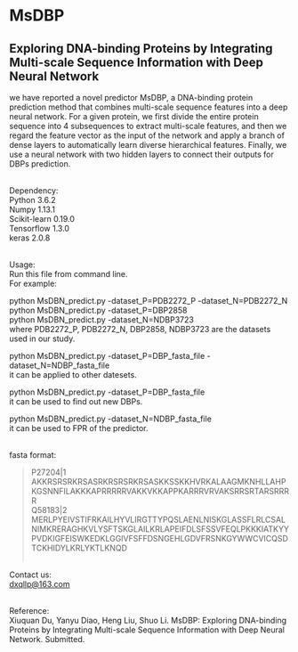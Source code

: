# MsDBP
Exploring DNA-binding Proteins by Integrating Multi-scale Sequence Information with Deep Neural Network
------

we have reported a novel predictor MsDBP, a DNA-binding protein prediction method that combines multi-scale sequence features into a deep neural network. For a given protein, we first divide the entire protein sequence into 4 subsequences to extract multi-scale features, and then we regard the feature vector as the input of the network and apply a branch of dense layers to automatically learn diverse hierarchical features. Finally, we use a neural network with two hidden layers to connect their outputs for DBPs prediction.</br></br>


Dependency:</br>
Python 3.6.2</br>
Numpy 1.13.1</br>
Scikit-learn 0.19.0</br>
Tensorflow 1.3.0</br>
keras 2.0.8</br></br>


Usage:</br>
Run this file from command line.</br>
For example:</br>

python MsDBN_predict.py -dataset_P=PDB2272_P  -dataset_N=PDB2272_N</br>
python MsDBN_predict.py -dataset_P=DBP2858</br>
python MsDBN_predict.py -dataset_N=NDBP3723</br>
where PDB2272_P, PDB2272_N, DBP2858, NDBP3723 are the datasets used in our study.

python MsDBN_predict.py -dataset_P=DBP_fasta_file  -dataset_N=NDBP_fasta_file</br>
it can be applied to other datesets.

python MsDBN_predict.py -dataset_P=DBP_fasta_file</br>
it can be used to find out new DBPs.

python MsDBN_predict.py -dataset_N=NDBP_fasta_file</br>
it can be used to FPR of the predictor.</br></br>


fasta format:</br>
>P27204|1</br>
AKKRSRSRKRSASRKRSRSRKRSASKKSSKKHVRKALAAGMKNHLLAHPKGSNNFILAKKKAPRRRRRVAKKVKKAPPKARRRVRVAKSRRSRTARSRRRR</br>
>Q58183|2</br>
MERLPYEIVSTIFRKAILHYVLIRGTTYPQSLAENLNISKGLASSFLRLCSALNIMKRERAGHKVLYSFTSKGLAILKRLAPEIFDLSFSSVFEQLPKKKIATKYYPVDKIGFEISWKEDKLGGIVFSFFDSNGEHLGDVFRSNKGYWWCVICQSDTCKHIDYLKRLYKTLKNQD</br></br>


Contact us:</br>
dxqllp@163.com</br></br>


Reference:</br>
Xiuquan Du, Yanyu Diao, Heng Liu, Shuo Li. MsDBP: Exploring DNA-binding Proteins by Integrating Multi-scale Sequence Information with Deep Neural Network. Submitted.
